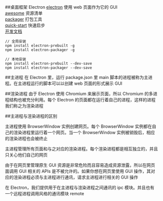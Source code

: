 ##桌面框架 Electron
[electron](https://github.com/atom/electron) 使用 web 页面作为它的 GUI   
[awesome](https://github.com/sindresorhus/awesome-electron) 资源清单  
[packager](https://github.com/electron-userland/electron-packager) 打包工具    
[quick-start](https://github.com/atom/electron-quick-start) 快速启步   
[开发文档](https://github.com/electron/electron/tree/master/docs-translations/zh-CN)


```
// 全局安装
npm install electron-prebuilt -g
npm install electron-packager -g

// 本地安装
npm install electron-prebuilt --dev-save
npm install electron-packager --dev-save
```

##主进程
在 Electron 里，运行 package.json 里 main 脚本的进程被称为主进程。在主进程运行的脚本可以以创建 web 页面的形式展示 GUI

##渲染进程
由于 Electron 使用 Chromium 来展示页面，所以 Chromium 的多进程结构也被充分利用。每个 Electron 的页面都在运行着自己的进程，这样的进程我们称之为渲染进程

##主进程与渲染进程的区别

主进程使用 BrowserWindow 实例创建网页。每个 BrowserWindow 实例都在自己的渲染进程里运行着一个网页。当一个 BrowserWindow 实例被销毁后，相应的渲染进程也会被终止

主进程管理所有页面和与之对应的渲染进程。每个渲染进程都是相互独立的，并且只关心他们自己的网页

由于在网页里管理原生 GUI 资源是非常危险而且容易造成资源泄露，所以在网页面调用 GUI 相关的 APIs 是不被允许的。如果你想在网页里使用 GUI 操作，其对应的渲染进程必须与主进程进行通讯，请求主进程进行相关的 GUI 操作

在 Electron，我们提供用于在主进程与渲染进程之间通讯的 ipc 模块。并且也有一个远程进程调用风格的通讯模块 remote

